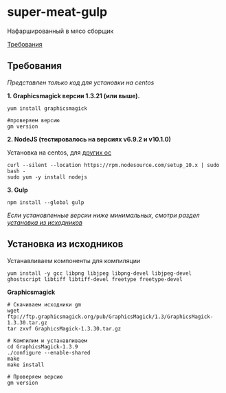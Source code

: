 # super-meat-gulp
Нафаршированный в мясо сборщик

[Требования](#Требования)

## Требования
*Представлен только код для установки на centos*

**1. Graphicsmagick версии 1.3.21 (или выше).**
```
yum install graphicsmagick

#проверяем версию
gm version
```

**2. NodeJS (тестировалось на версиях v6.9.2 и v10.1.0)**

Установка на centos, для [других ос](https://nodejs.org/en/download/package-manager/)
```
curl --silent --location https://rpm.nodesource.com/setup_10.x | sudo bash -
sudo yum -y install nodejs
```


**3. Gulp**
```
npm install --global gulp
```




*Если установленные версии ниже минимальных, смотри раздел [установка из исходников](#Установка-из-исходников)*

## Установка из исходников
Устанавливаем компоненты для компиляции
```
yum install -y gcc libpng libjpeg libpng-devel libjpeg-devel ghostscript libtiff libtiff-devel freetype freetype-devel
```
**Graphicsmagick**
```
# Скачиваем исходники gm
wget ftp://ftp.graphicsmagick.org/pub/GraphicsMagick/1.3/GraphicsMagick-1.3.30.tar.gz
tar zxvf GraphicsMagick-1.3.30.tar.gz

# Компилим и устанавливаем
cd GraphicsMagick-1.3.9
./configure --enable-shared
make
make install

# Проверяем версию
gm version
```
